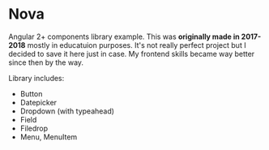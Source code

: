 # Nova

Angular 2+ components library example. This was **originally made in 2017-2018** mostly in educatuion purposes. It's not really perfect project but I decided to save it here just in case. My frontend skills became way better since then by the way.

Library includes:

  - Button
  - Datepicker
  - Dropdown (with typeahead)
  - Field
  - Filedrop
  - Menu, MenuItem